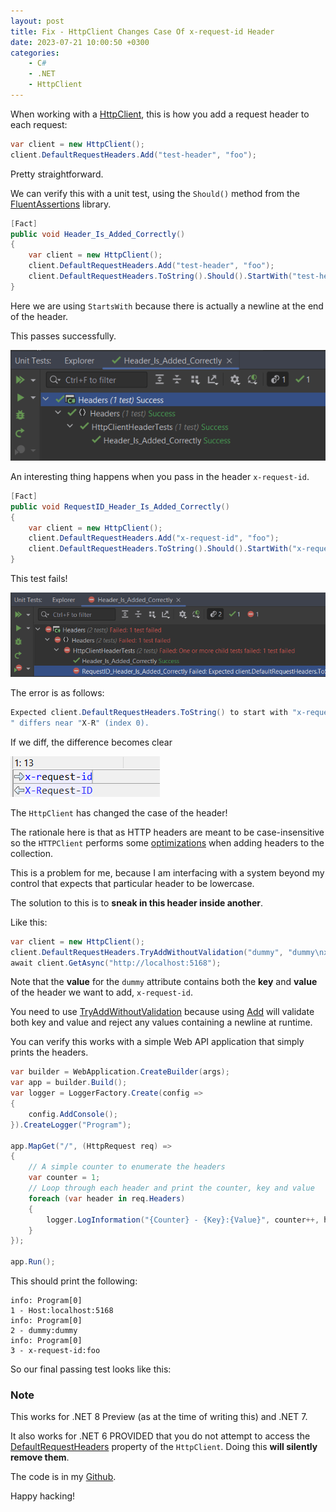 ```yaml
---
layout: post
title: Fix - HttpClient Changes Case Of x-request-id Header
date: 2023-07-21 10:00:50 +0300
categories:
    - C#
    - .NET
    - HttpClient
---
```

When working with a [HttpClient](https://learn.microsoft.com/en-us/dotnet/api/system.net.http.httpclient?view=net-7.0), this is how you add a request header to each request:

```csharp
var client = new HttpClient();
client.DefaultRequestHeaders.Add("test-header", "foo");
```

Pretty straightforward.

We can verify this with a unit test, using the `Should()` method from the [FluentAssertions](https://fluentassertions.com/) library.


```csharp
[Fact]
public void Header_Is_Added_Correctly()
{
    var client = new HttpClient();
    client.DefaultRequestHeaders.Add("test-header", "foo");
    client.DefaultRequestHeaders.ToString().Should().StartWith("test-header: foo");
}
```

Here we are using `StartsWith` because there is actually a newline at the end of the header.

This passes successfully.

![](../images/2023/07/TestNormalHeader.png)

An interesting thing happens when you pass in the header `x-request-id`.

```csharp
[Fact]
public void RequestID_Header_Is_Added_Correctly()
{
    var client = new HttpClient();
    client.DefaultRequestHeaders.Add("x-request-id", "foo");
    client.DefaultRequestHeaders.ToString().Should().StartWith("x-request-id: foo");
}
```

This test fails!

![](../images/2023/07/TestDefaultHeader.png)

The error is as follows:

```csharp
Expected client.DefaultRequestHeaders.ToString() to start with "x-request-id: foo", but "X-Request-ID: foo
" differs near "X-R" (index 0).
```

If we diff, the difference becomes clear

![](../images/2023/07/Diff.png)

The `HttpClient` has changed the case of the header!

The rationale here is that as HTTP headers are meant to be case-insensitive so the `HTTPClient` performs some [optimizations](https://github.com/microsoft/referencesource/blob/master/System/net/System/Net/Http/Headers/HttpHeaders.cs) when adding headers to the collection.


This is a problem for me, because I am interfacing with a system beyond my control that expects that particular header to be lowercase.

The solution to this is to **sneak in this header inside another**.

Like this:

```csharp
var client = new HttpClient();
client.DefaultRequestHeaders.TryAddWithoutValidation("dummy", "dummy\nx-request-id: foo");
await client.GetAsync("http://localhost:5168");
```

Note that the **value** for the `dummy` attribute contains both the **key** and **value** of the header we want to add, `x-request-id`.

You need to use [TryAddWithoutValidation](https://learn.microsoft.com/en-us/dotnet/api/system.net.http.headers.httpheaders.tryaddwithoutvalidation?view=net-7.0) because using [Add](https://learn.microsoft.com/en-us/dotnet/api/system.net.http.headers.httpheaders.add?view=net-7.0) will validate both key and value and reject any values containing a newline at runtime.

You can verify this works with a simple Web API application that simply prints the headers.


```csharp
var builder = WebApplication.CreateBuilder(args);
var app = builder.Build();
var logger = LoggerFactory.Create(config =>
{
    config.AddConsole();
}).CreateLogger("Program");

app.MapGet("/", (HttpRequest req) =>
{
    // A simple counter to enumerate the headers
    var counter = 1;
    // Loop through each header and print the counter, key and value
    foreach (var header in req.Headers)
    {
        logger.LogInformation("{Counter} - {Key}:{Value}", counter++, header.Key, header.Value);
    }
});

app.Run();
```

This should print the following:

```plaintext
info: Program[0]
1 - Host:localhost:5168
info: Program[0]
2 - dummy:dummy
info: Program[0]
3 - x-request-id:foo
```

So our final passing test looks like this:

### Note

This works for .NET 8 Preview (as at the time of writing this) and .NET 7.

It also works for .NET 6 PROVIDED that you do not attempt to access the [DefaultRequestHeaders](https://learn.microsoft.com/en-us/uwp/api/windows.web.http.httpclient.defaultrequestheaders?view=winrt-22621) property of the `HttpClient`. Doing this **will silently remove them**.

The code is in my [Github](https://github.com/conradakunga/BlogCode/tree/master/2023-07-22%20-%20Request%20Headers).

Happy hacking!